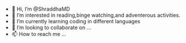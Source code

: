 - 👋 Hi, I’m @ShraddhaMD
- 👀 I’m interested in reading,binge watching,and adventerous activities.
- 🌱 I’m currently learning coding in different languages
- 💞️ I’m looking to collaborate on ...
- 📫 How to reach me ...

<!---
ShraddhaMD/ShraddhaMD is a ✨ special ✨ repository because its `README.md` (this file) appears on your GitHub profile.
You can click the Preview link to take a look at your changes.
--->
